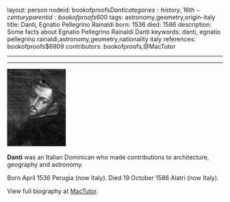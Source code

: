 layout: person
nodeid: bookofproofs$Danti
categories: history,16th-century
parentid: bookofproofs$600
tags: astronomy,geometry,origin-italy
title: Danti, Egnatio Pellegrino Rainaldi
born: 1536
died: 1586
description: Some facts about Egnatio Pellegrino Rainaldi Danti
keywords: danti, egnatio pellegrino rainaldi,astronomy,geometry,nationality italy
references: bookofproofs$6909
contributors: bookofproofs,@MacTutor

---


---

![Danti.jpg](https://github.com/bookofproofs/bookofproofs.github.io/blob/main/_sources/_assets/images/portraits/Danti.jpg?raw=true)

**Danti** was an Italian Dominican who made contributions to architecture, geography and astronomy.

Born April 1536 Perugia (now Italy). Died 19 October 1586 Alatri (now Italy).


View full biography at [MacTutor](https://mathshistory.st-andrews.ac.uk/Biographies/Danti/).